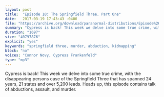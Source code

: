 ```yaml
---
layout: post
title:  "Episode 10: The Springfield Three, Part One"
date:   2017-03-19 17:43:43 -0400
file: "https://archive.org/download/paranormal-distributions/Episode%2010%20-%20The%20Springfield%20Three%2C%20Part%201.mp3"
summary: "Cypress is back! This week we delve into some true crime, with the disappearing persons case of the Springfield Three that has spanned 24 years, 21 states and over 5,200 leads. Heads up, this episode contains talk of abductions, assault, and murder."
duration: "1697"
size: "40797876"
explicit: "yes" 
keywords: "springfield three, murder, abduction, kidnapping"
block: "no" 
voices: "Connor Novy, Cypress Frankenfeld"
type: "mp3"
---
```

Cypress is back! This week we delve into some true crime, with the disappearing persons case of the Springfield Three that has spanned 24 years, 21 states and over 5,200 leads. Heads up, this episode contains talk of abductions, assault, and murder.